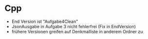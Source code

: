 # Cpp
- End Version ist "Aufgabe4Clean"
- JsonAusgabe in Aufgabe 3 nicht fehlerfrei (Fix in EndVersion)
- frühere Versionen greifen auf Denkmalliste in anderem Ordner zu
